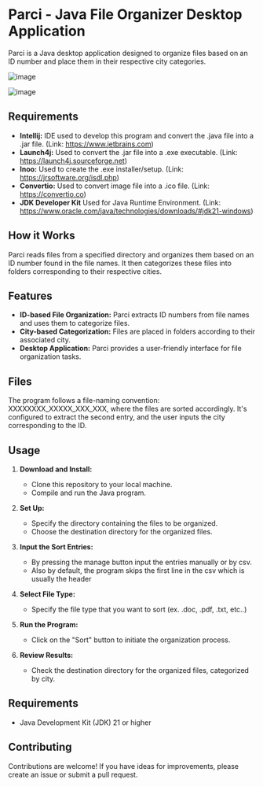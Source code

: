 # Parci - Java File Organizer Desktop Application

Parci is a Java desktop application designed to organize files based on an ID number and place them in their respective city categories.

![image](https://github.com/breckenridmj/parci-java-file-organizer/assets/59925642/4277132c-993f-4a38-84a9-ed055c93eda4)

![image](https://github.com/breckenridmj/parci-java-file-organizer/assets/59925642/da87c458-ae03-41df-acaf-399b90c8bcd9)

## Requirements

- **Intellij:** IDE used to develop this program and convert the .java file into a .jar file. (Link: https://www.jetbrains.com)
- **Launch4j:** Used to convert the .jar file into a .exe executable. (Link: https://launch4j.sourceforge.net)
- **Inoo:** Used to create the .exe installer/setup. (Link: https://jrsoftware.org/isdl.php)
- **Convertio:** Used to convert image file into a .ico file. (Link: https://convertio.co)
- **JDK Developer Kit** Used for Java Runtime Environment. (Link: https://www.oracle.com/java/technologies/downloads/#jdk21-windows)

## How it Works

Parci reads files from a specified directory and organizes them based on an ID number found in the file names. It then categorizes these files into folders corresponding to their respective cities.

## Features

- **ID-based File Organization:** Parci extracts ID numbers from file names and uses them to categorize files.
- **City-based Categorization:** Files are placed in folders according to their associated city.
- **Desktop Application:** Parci provides a user-friendly interface for file organization tasks.

## Files

The program follows a file-naming convention: XXXXXXXX_XXXXX_XXX_XXX, where the files are sorted accordingly. It's configured to extract the second entry, and the user inputs the city corresponding to the ID.

## Usage

1. **Download and Install:**
   - Clone this repository to your local machine.
   - Compile and run the Java program.
   
2. **Set Up:**
   - Specify the directory containing the files to be organized.
   - Choose the destination directory for the organized files.
     
3. **Input the Sort Entries:**
   - By pressing the manage button input the entries manually or by csv.
   - Also by default, the program skips the first line in the csv which is usually the header
  
4. **Select File Type:**
   - Specify the file type that you want to sort (ex. .doc, .pdf, .txt, etc..)
  
3. **Run the Program:**
   - Click on the "Sort" button to initiate the organization process.

4. **Review Results:**
   - Check the destination directory for the organized files, categorized by city.

## Requirements

- Java Development Kit (JDK) 21 or higher

## Contributing

Contributions are welcome! If you have ideas for improvements, please create an issue or submit a pull request.
